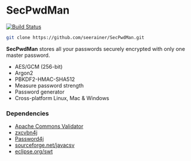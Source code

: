 # SecPwdMan

[![Build Status](https://github.com/seerainer/SecPwdMan/actions/workflows/gradle.yml/badge.svg)](https://github.com/seerainer/SecPwdMan/actions/workflows/gradle.yml)

~~~ sh
git clone https://github.com/seerainer/SecPwdMan.git
~~~

**SecPwdMan** stores all your passwords securely encrypted with only one master password.

- AES/GCM (256-bit)
- Argon2
- PBKDF2-HMAC-SHA512
- Measure password strength
- Password generator
- Cross-platform Linux, Mac & Windows

### Dependencies

- [Apache Commons Validator](https://commons.apache.org/proper/commons-validator/)
- [zxcvbn4j](https://github.com/nulab/zxcvbn4j)
- [Password4j](https://github.com/Password4j/password4j)
- [sourceforge.net/javacsv](https://sourceforge.net/projects/javacsv/)
- [eclipse.org/swt](https://www.eclipse.org/swt/)
